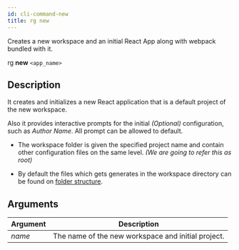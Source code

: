 ```yaml
---
id: cli-command-new
title: rg new
---
```


Creates a new workspace and an initial React App along with webpack bundled with it.

rg **new** `<app_name>`

## Description

It creates and initializes a new React application that is a default project of the new workspace.

Also it provides interactive prompts for the initial _(Optional)_ configuration, such as *Author Name*. All prompt can be allowed to default.

* The workspace folder is given the specified project name and contain other configuration files on the same level. _(We are going to refer this as root)_

* By default the files which gets generates in the workspace directory can be found on [folder structure](./folder-structure-for-new-app.md).

## Arguments

Argument | Description |
---------|----------|
 _name_ | The name of the new workspace and initial project. |
